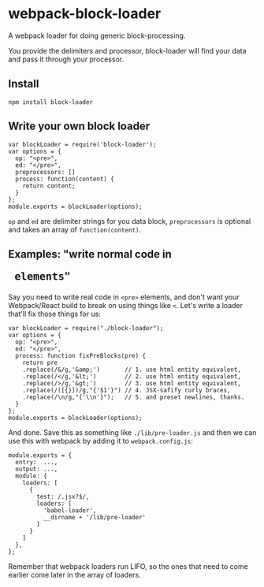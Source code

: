# webpack-block-loader

A webpack loader for doing generic block-processing.

You provide the delimiters and processor, block-loader will find your data and pass it through your processor.

## Install
```
npm install block-loader
```

## Write your own block loader
```
var blockLoader = require('block-loader');
var options = {
  op: "<pre>",
  ed: "</pre>",
  preprocessors: []
  process: function(content) {
    return content;
  }
};
module.exports = blockLoader(options);
```

`op` and `ed` are delimiter strings for you data block, `preprocessors` is optional and takes an array of `function(content)`.

## Examples:  "write normal code in <pre> elements"

Say you need to write real code in `<pre>` elements, and don't want your Webpack/React build to break on using things like `<`. Let's write a loader that'll fix those things for us:

```
var blockLoader = require("./block-loader");
var options = {
  op: "<pre>",
  ed: "</pre>",
  process: function fixPreBlocks(pre) {
    return pre
    .replace(/&/g,'&amp;')       // 1. use html entity equivalent,
    .replace(/</g,'&lt;')        // 2. use html entity equivalent,
    .replace(/>/g,'&gt;')        // 3. use html entity equivalent,
    .replace(/([{}])/g,"{'$1'}") // 4. JSX-safify curly braces,
    .replace(/\n/g,"{'\\n'}");   // 5. and preset newlines, thanks.
  }
};
module.exports = blockLoader(options);
```

And done. Save this as something like `./lib/pre-loader.js` and then we can use this with webpack by adding it to `webpack.config.js`:
```
module.exports = {
  entry:  ...,
  output: ...,
  module: {
    loaders: [
      {
        test: /.jsx?$/,
        loaders: [
          'babel-loader',
          __dirname + '/lib/pre-loader'
        ]
      }
    ]
  },
};

```
Remember that webpack loaders run LIFO, so the ones that need to come earlier come later in the array of loaders.
